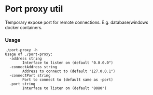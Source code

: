 # Port proxy util

Temporary expose port for remote connections. E.g. database/windows docker containers.

### Usage
```
./port-proxy -h
Usage of ./port-proxy:
  -address string
        Interface to listen on (default "0.0.0.0")
  -connectAddress string
        Address to connect to (default "127.0.0.1")
  -connectPort string
        Port to connect to (default same as -port)
  -port string
        Interface to listen on (default "8080")

```
